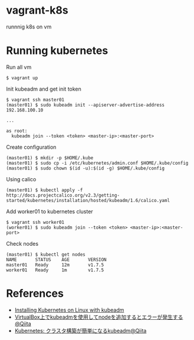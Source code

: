 # vagrant-k8s
runnnig k8s on vm

# Running kubernetes

Run all vm
```console
$ vagrant up
```

Init kubeadm and get init token
```console
$ vagrant ssh master01
(master01) $ sudo kubeadm init --apiserver-advertise-address 192.168.100.10

...

as root:
  kubeadm join --token <token> <master-ip>:<master-port>
```

Create configuration
```console
(master01) $ mkdir -p $HOME/.kube
(master01) $ sudo cp -i /etc/kubernetes/admin.conf $HOME/.kube/config
(master01) $ sudo chown $(id -u):$(id -g) $HOME/.kube/config
```

Using calico
```console
(master01) $ kubectl apply -f http://docs.projectcalico.org/v2.3/getting-started/kubernetes/installation/hosted/kubeadm/1.6/calico.yaml
```

Add worker01 to kubernetes cluster
```console
$ vagrant ssh worker01
(worker01) $ sudo kubeadm join --token <token> <master-ip>:<master-port>
```

Check nodes
```console
(master01) $ kubectl get nodes
NAME       STATUS    AGE       VERSION
master01   Ready     12m       v1.7.5
worker01   Ready     1m        v1.7.5
```

# References
* [Installing Kubernetes on Linux with kubeadm](http://blog.pichuang.com.tw/Installing-Kubernetes-on-Linux-with-kubeadm/)
* [VirtualBox上でkubeadmを使用してnodeを追加するとエラーが発生する@Qiita](http://qiita.com/smiyaguchi/items/b00705c29884f4c1dcd4)
* [Kubernetes: クラスタ構築が簡単になるkubeadm@Qiita](http://qiita.com/tkusumi/items/5908c91807107551e796)
